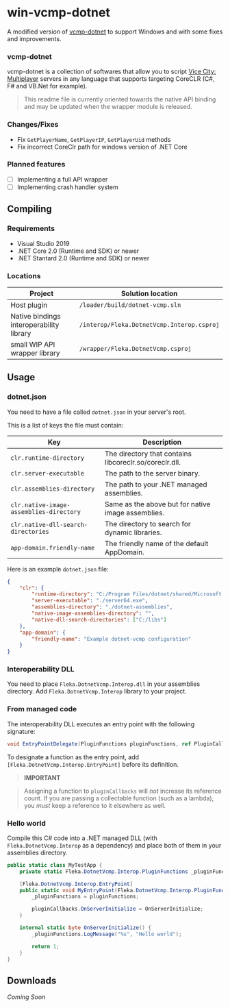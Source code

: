 # win-vcmp-dotnetA modified version of [vcmp-dotnet](https://gitlab.com/fleka_e/dotnet-vcmp/) to support Windows and with some fixes and improvements.### vcmp-dotnetvcmp-dotnet is a collection of softwares that allow you to script [Vice City: Multiplayer](https://vc-mp.org) servers in any language that supports targeting CoreCLR (C#, F# and VB.Net for example).> This readme file is currently oriented towards the native API binding and may be updated when the wrapper module is released.### Changes/Fixes* Fix `GetPlayerName`, `GetPlayerIP`, `GetPlayerUid` methods* Fix incorrect CoreClr path for windows version of .NET Core### Planned features- [ ] Implementing a full API wrapper- [ ] Implementing crash handler system## Compiling### Requirements* Visual Studio 2019* .NET Core 2.0 (Runtime and SDK) or newer* .NET Stantard 2.0 (Runtime and SDK) or newer### Locations| Project                                  | Solution location                          || ---------------------------------------- | ------------------------------------------ || Host plugin                              | `/loader/build/dotnet-vcmp.sln`            || Native bindings interoperability library | `/interop/Fleka.DotnetVcmp.Interop.csproj` || small WIP API wrapper library            | `/wrapper/Fleka.DotnetVcmp.csproj`         |## Usage### dotnet.jsonYou need to have a file called `dotnet.json` in your server's root.This is a list of keys the file must contain:| Key                                      | Description                                            || ---------------------------------------- | ------------------------------------------------------ || `clr.runtime-directory`                  | The directory that contains libcoreclr.so/coreclr.dll. || `clr.server-executable`                  | The path to the server binary.                         || `clr.assemblies-directory`               | The path to your .NET managed assemblies.              || `clr.native-image-assemblies-directory`  | Same as the above but for native image assemblies.     || `clr.native-dll-search-directories`      | The directory to search for dynamic libraries.         || `app-domain.friendly-name`               | The friendly name of the default AppDomain.            |Here is an example `dotnet.json` file:```json{    "clr": {        "runtime-directory": "C:/Program Files/dotnet/shared/Microsoft.NETCore.App/3.0.0",        "server-executable": "./server64.exe",        "assemblies-directory": "./dotnet-assemblies",        "native-image-assemblies-directory": "",        "native-dll-search-directories": ["C:/libs"]    },    "app-domain": {        "friendly-name": "Example dotnet-vcmp configuration"    }}```### Interoperability DLLYou need to place `Fleka.DotnetVcmp.Interop.dll` in your assemblies directory. Add `Fleka.DotnetVcmp.Interop` library to your project.### From managed codeThe interoperability DLL executes an entry point with the following signature:```csvoid EntryPointDelegate(PluginFunctions pluginFunctions, ref PluginCallbacks pluginCallbacks)```To designate a function as the entry point, add `[Fleka.DotnetVcmp.Interop.EntryPoint]` before its definition.> **IMPORTANT**> Assigning a function to `pluginCallbacks` will _not_ increase its reference count.> If you are passing a collectable function (such as a lambda), you _must_ keep a> reference to it elsewhere as well.### Hello worldCompile this C# code into a .NET managed DLL (with `Fleka.DotnetVcmp.Interop` as a dependency) and place both of them in your assemblies directory.```cspublic static class MyTestApp {    private static Fleka.DotnetVcmp.Interop.PluginFunctions _pluginFunctions;    [Fleka.DotnetVcmp.Interop.EntryPoint]    public static void MyEntryPoint(Fleka.DotnetVcmp.Interop.PluginFunctions pluginFunctions, ref Fleka.DotnetVcmp.Interop.PluginCallbacks pluginCallbacks) {        _pluginFunctions = pluginFunctions;        pluginCallbacks.OnServerInitialize = OnServerInitialize;    }    internal static byte OnServerInitialize() {        _pluginFunctions.LogMessage("%s", "Hello world");        return 1;    }}```## Downloads*Coming Soon*